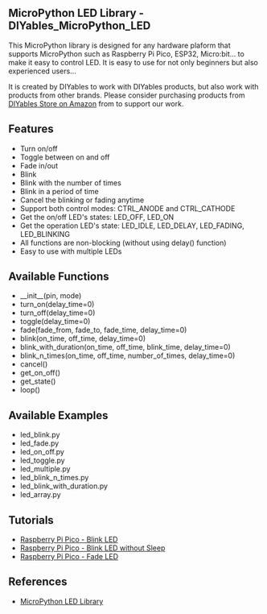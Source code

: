 ## MicroPython LED Library - DIYables_MicroPython_LED
This MicroPython library is designed for any hardware plaform that supports MicroPython such as Raspberry Pi Pico, ESP32, Micro:bit... to make it easy to control LED. It is easy to use for not only beginners but also experienced users... 

It is created by DIYables to work with DIYables products, but also work with products from other brands. Please consider purchasing products from [DIYables Store on Amazon](https://amazon.com/diyables) from to support our work.



Features
----------------------------
* Turn on/off
* Toggle between on and off
* Fade in/out
* Blink
* Blink with the number of times
* Blink in a period of time
* Cancel the blinking or fading anytime
* Support both control modes: CTRL_ANODE and CTRL_CATHODE
* Get the on/off LED's states: LED_OFF, LED_ON
* Get the operation LED's state: LED_IDLE, LED_DELAY, LED_FADING, LED_BLINKING
* All functions are non-blocking (without using delay() function)
* Easy to use with multiple LEDs



Available Functions
----------------------------
* \_\_init\_\_(pin, mode)
* turn_on(delay_time=0)
* turn_off(delay_time=0)
* toggle(delay_time=0)
* fade(fade_from, fade_to, fade_time, delay_time=0)
* blink(on_time, off_time, delay_time=0)
* blink_with_duration(on_time, off_time, blink_time, delay_time=0)
* blink_n_times(on_time, off_time, number_of_times, delay_time=0)
* cancel()
* get_on_off()
* get_state()
* loop()



Available Examples
----------------------------
* led_blink.py
* led_fade.py
* led_on_off.py
* led_toggle.py
* led_multiple.py
* led_blink_n_times.py
* led_blink_with_duration.py
* led_array.py



Tutorials
----------------------------
* [Raspberry Pi Pico - Blink LED](https://newbiely.com/tutorials/raspberry-pico/raspberry-pi-pico-blink-led)
* [Raspberry Pi Pico - Blink LED without Sleep](https://newbiely.com/tutorials/raspberry-pico/raspberry-pi-pico-blink-led-without-sleep)
* [Raspberry Pi Pico - Fade LED](https://newbiely.com/tutorials/raspberry-pico/raspberry-pi-pico-fade-led)


References
----------------------------
* [MicroPython LED Library](https://newbiely.com/tutorials/micropython/micropython-led-library)
